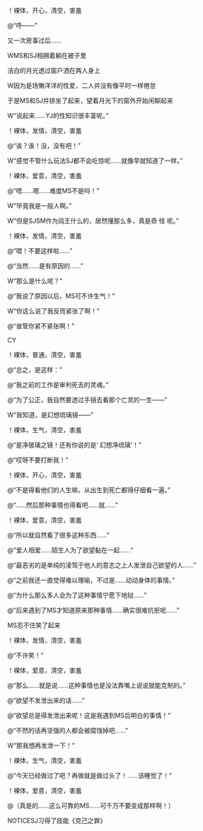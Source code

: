 ！裸体，开心，清空，害羞

@“呼——”

又一次房事过后……

WMS和SJ相拥着躺在被子里

洁白的月光透过窗户洒在两人身上

W因为是场懒洋洋的性爱，二人并没有像平时一样倦怠

于是MS和SJ并排坐了起来，望着月光下的窗外开始闲聊起来

W“说起来……YJ的性知识很丰富呢。”

！裸体，发情，清空，害羞

@“诶？诶！没，没有吧！”

W“感觉不管什么玩法SJ都不会吃惊呢……就像早就知道了一样。”

！裸体，爱意，清空，害羞

@“唔……嗯……难度MS不是吗！”

W“毕竟我是一般人啊。”

W“但是SJSM作为阎王什么的，居然懂那么多，真是奇 怪 呢。”

！裸体，发情，清空，害羞

@“喂！不要这样啦……”

@“当然……是有原因的……”

W“那么是什么呢？”

@“我说了原因以后，MS可不许生气！”

W“你这么说了我反而紧张了啊！”

@“谁管你紧不紧张啊！”

CY

！裸体，普通，清空，害羞

@“总之，是这样：”

@“我之前的工作是审判死去的灵魂。”

@“为了公正，我自然要透过手镜去看那个亡灵的一生——”

W“我知道，是幻想琉璃镜——”

！裸体，生气，清空，害羞

@“是净玻璃之镜！还有你说的是‘ 幻想净琉璃’！”

@“哎呀不要打断我！”

！裸体，开心，清空，害羞

@“不是得看他们的人生嘛，从出生到死亡都得仔细看一遍。”

@“……然后那种事情也得看吧……就……”

！裸体，爱意，清空，害羞

@“所以就自然看了很多这种东西……”

@”爱人相爱……陌生人为了欲望黏在一起……“

@“最恶劣的是单纯的凌驾于他人的意志之上人发泄自己欲望的人……”

@“之前我还一直觉得难以理喻，不过是……动动身体的事情。”

@“为什么那么多人会为了这种事情宁愿下地狱……”

@“后来遇到了MS才知道原来那种事情……确实很难抗拒呢……”

MS忍不住笑了起来

！裸体，发情，清空，害羞

@“不许笑！”

！裸体，爱意，清空，害羞

@“那么……就是说……这种事情也是没法靠嘴上说说就能克制的。”

@“欲望不发泄出来的话……”

@“欲望总是得发泄出来呢！这是我遇到MS后明白的事情！”

@“不然的话再坚强的人都会被腐蚀掉吧……”

W“那我想再发泄一下！”

！裸体，生气，清空，害羞

@“今天已经做过了吧？再做就是做过头了！……该睡觉了！”

！裸体，爱意，清空，害羞

@（真是的……这么可靠的MS……可千万不要变成那样啊！）

NOTICESJ习得了技能《克己之罪》